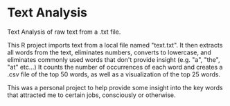 # Text Analysis

Text Analysis of raw text from a .txt file.

This R project imports text from a local file named "text.txt". 
It then extracts all words from the text, eliminates numbers, converts to lowercase, and eliminates commonly used words that don't provide insight (e.g. "a", "the", "at" etc...)
It counts the number of occurrences of each word and creates a .csv file of the top 50 words, as well as a visualization of the top 25 words.

This was a personal project to help provide some insight into the key words that attracted me to certain jobs, consciously or otherwise. 
